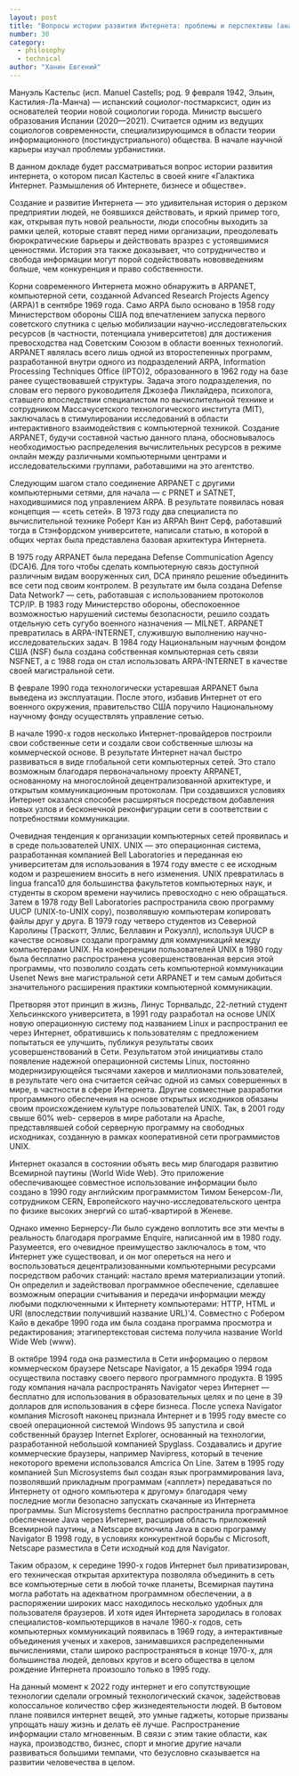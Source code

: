 ```yaml
---
layout: post
title: "Вопросы истории развития Интернета: проблемы и перспективы (анализ на основе трудов М. Кастельса)"
number: 30
category:
  - philosophy
  - technical
author: "Ханин Евгений"
---
```


Мануэль Кастельс (исп. Manuel Castells; род. 9 февраля 1942, Эльин, Кастилия-Ла-Манча) — испанский социолог-постмарксист, один из основателей теории новой социологии города. Министр высшего образования Испании (2020—2021). Считается одним из ведущих социологов современности, специализирующимся в области теории информационного (постиндустриального) общества. В начале научной карьеры изучал проблемы урбанистики.

В данном докладе будет рассматриваться вопрос истории развития интернета, о котором писал Кастельс в своей книге «Галактика Интернет. Размышления об Интернете, бизнесе и обществе».

Создание и развитие Интернета — это удивительная история о дерзком предприятии людей, не боявшихся действовать, и яркий пример того, как, открывая путь новой реальности, люди способны выходить за рамки целей, которые ставят перед ними организации, преодолевать бюрократические барьеры и действовать вразрез с устоявшимися ценностями. История эта также доказывает, что сотрудничество и свобода информации могут порой содействовать нововведениям больше, чем конкуренция и право собственности.

Корни современного Интернета можно обнаружить в ARPANET, компьютерной сети, созданной Advanced Research Projects Agency (ARPA)1 в сентябре 1969 года. Само ARPA было основано в 1958 году Министерством обороны США под впечатлением запуска первого советского спутника с целью мобилизации научно-исследовгательских ресурсов (в частности, потенциала университетов) для достижения превосходства над Советским Союзом в области военных технологий. ARPANET являлась всего лишь одной из второстепенных программ, разработанной внутри одного из подразделений ARPA, Information Processing Techniques Office (IPTO)2, образованного в 1962 году на базе ранее существовавшей структуры. Задача этого подразделения, по словам его первого руководителя Джозефа Ликлайдера, психолога, ставшего впоследствии специалистом по вычислительной технике и сотрудником Массачусетского технологического института (MIT), заключалась в стимулировании исследований в области интерактивного взаимодействия с компьютерной техникой. Создание ARPANET, будучи составной частью данного плана, обосновывалось необходимостью распределения вычислительных ресурсов в режиме онлайн между различными компьютерными центрами и исследовательскими группами, работавшими на это агентство.

Следующим шагом стало соединение ARPANET с другими компьютерными сетями, для начала — с PRNET и SATNET, находившимися под управлением ARPA. В результате появилась новая концепция — «сеть сетей». В 1973 году два специалиста по вычислительной технике Роберт Кан из ARPAh Винт Серф, работавший тогда в Стэнфордском университете, написали статью, в которой в общих чертах была представлена базовая архитектура Интернета.

В 1975 году ARPANET была передана Defense Communication Agency (DCA)6. Для того чтобы сделать компьютерную связь доступной различным видам вооруженных сил, DCA приняло решение объединить все сети под своим контролем. В результате им была создана Defense Data Network7 — сеть, работавшая с использованием протоколов TCP/IP. В 1983 году Министерство обороны, обеспокоенное возможностью нарушений системы безопасности, решило создать отдельную сеть сугубо военного назначения — MILNET. ARPANET превратилась в ARPA-INTERNET, служившую выполнению научно-исследовательских задач. В 1984 году Национальным научным фондом США (NSF) была создана собственная компьютерная сеть связи NSFNET, a c 1988 года он стал использовать ARPA-INTERNET в качестве своей магистральной сети.

В феврале 1990 года технологически устаревшая ARPANET была выведена из эксплуатации. После этого, избавив Интернет от его военного окружения, правительство США поручило Национальному научному фонду осуществлять управление сетью.

В начале 1990-х годов несколько Интернет-провайдеров построили свои собственные сети и создали свои собственные шлюзы на коммерческой основе. В результате Интернет начал быстро развиваться в виде глобальной сети компьютерных сетей. Это стало возможным благодаря первоначальному проекту ARPANET, основанному на многослойной децентрализованной архитектуре, и открытым коммуникационным протоколам. При создавшихся условиях Интернет оказался способен расширяться посредством добавления новых узлов и бесконечной реконфигурации сети в соответствии с потребностями коммуникации.

Очевидная тенденция к организации компьютерных сетей проявилась и в среде пользователей UNIX. UNIX — это операционная система, разработанная компанией Bell Laboratories и переданная ею университетам для использования в 1974 году вместе с ее исходным кодом и разрешением вносить в него изменения. UNIX превратилась в lingua franca10 для большинства факультетов компьютерных наук, и студенты в скором времени научились превосходно с нею обращаться. Затем в 1978 году Bell Laboratories распространила свою программу UUCP (UNIX-to-UNIX copy), позволявшую компьютерам копировать файлы друг у друга. В 1979 году четверо студентов из Северной Каролины (Траскотт, Эллис, Беллавин и Рокуэлл), используя UUCP в качестве основы» создали программу для коммуникаций между компьютерами UNIX. На конференции пользователей UNIX в 1980 году была бесплатно распространена усовершенствованная версия этой программы, что позволило создать сеть компьютерной коммуникации Usenet News вне магистральной сети ARPANET и тем самым добиться значительного расширения практики компьютерной коммуникации.

Претворяя этот принцип в жизнь, Линус Торнвальдс, 22-летний студент Хельсинкского университета, в 1991 году разработал на основе UNIX новую операционную систему под названием Linux и распространил ее через Интернет, обратившись к пользователям с предложением попытаться ее улучшить, публикуя результаты своих усовершенствований в Сети. Результатом этой инициативы стало появление надежной операционной системы Linux, постоянно модернизирующейся тысячами хакеров и миллионами пользователей, в результате чего она считается сейчас одной из самых совершенных в мире, в частности в сфере Интернета. Другие совместные разработки программного обеспечения на основе открытых исходников обязаны своим происхождением культуре пользователей UNIX. Так, в 2001 году свыше 60% web- серверов в мире работали на Apache, представлявшей собой серверную программу на свободных исходниках, созданную в рамках кооперативной сети программистов UNIX.

Интернет оказался в состоянии объять весь мир благодаря развитию Всемирной паутины (World Wide Web). Это приложение обеспечивающее совместное использование информации было создано в 1990 году английским программистом Тимом Бенерсом-Ли, сотрудником CERN, Европейского научно-исследовательского центра по физике высоких энергий со штаб-квартирой в Женеве.

Однако именно Бернерсу-Ли было суждено воплотить все эти мечты в реальность благодаря программе Enquire, написанной им в 1980 году. Разумеется, его очевидное преимущество заключалось в том, что Интернет уже существовал, и он мог опереться на него и воспользоваться децентрализованными компьютерными ресурсами посредством рабочих станций: настало время материализации утопий. Он определил и задействовал программное обеспечение, сделавшее возможным операции считывания и передачи информации между любыми подключенными к Интернету компьютерами: HTTP, HTML и URI (впоследствии получивший название URL)'4. Совместно с Робером Кайо в декабре 1990 года им была создана программа просмотра и редактирования; этагипертекстовая система получила название World Wide Web (www).

В октябре 1994 года она разместила в Сети информацию о первом коммерческом браузере Netscape Navigator, а 15 декабря 1994 года осуществила поставку своего первого программного продукта. В 1995 году компания начала распространять Navigator через Интернет — бесплатно для использования в образовательных целях и по цене в 39 долларов для использования в сфере бизнеса. После успеха Navigator компания Microsoft наконец признала Интернет и в 1995 году вместе со своей операционной системой Windows 95 запустила и свой собственный браузер Internet Explorer, основанный на технологии, разработанной небольшой компанией Spyglass. Создавались и другие коммерческие браузеры, например Navipress, который в течение некоторого времени использовался Amcrica On Line. Затем в 1995 году компанией Sun Microsystems был создан язык программирования lava, позволявший прикладным программам («апплет») передаваться по Интернету от одного компьютера к другому» благодаря чему последние могли безопасно запускать скачанные из Интернета программы. Sun Microsystems бесплатно распространила программное обеспечение Java через Интернет, расширив область приложений Всемирной паутины, a Netscape включила Java в свою программу Navigator В 1998 году, в условиях конкурентной борьбы с Microsoft, Netscape разместила в Сети исходный код для Navigator.

Таким образом, к середине 1990-х годов Интернет был приватизирован, его техническая открытая архитектура позволяла объединить в сеть все компьютерные сети в любой точке планеты, Всемирная паутина могла работать на адекватном программном обеспечении, а в распоряжении широких масс находилось несколько удобных для пользователя браузеров. И хотя идея Интернета зародилась в головах специалистов-компьютерщиков в начале 1960-х годов, сеть компьютерных коммуникаций появилась в 1969 году, а интерактивные объединения ученых и хакеров, занимавшихся распределенными вычислениями, стали широко распространяться в конце 1970-х, для большинства людей, деловых кругов и всего общества в целом рождение Интернета произошло только в 1995 году.

На данный момент к 2022 году интернет и его сопутствующие технологии сделали огромный технологический скачок, задействовав колоссальное количество сфер жизнедеятельности людей. В бытовом плане появился интернет вещей, это умные гаджеты, которые призваны упрощать нашу жизнь и делать её лучше. Распространение информации стало мгновенным. В связи с этим такие области, как наука, производство, бизнес, спорт и многие другие начали развиваться большими темпами, что безусловно сказывается на развитии человечества в целом.
